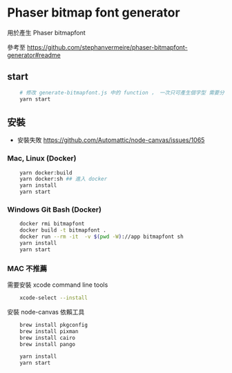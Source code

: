 # Phaser bitmap font generator

用於產生 Phaser bitmapfont

參考至 https://github.com/stephanvermeire/phaser-bitmapfont-generator#readme

## start

```bash
	# 修改 generate-bitmapfont.js 中的 function ， 一次只可產生個字型 需要分次執行
	yarn start
```

## 安裝

- 安裝失敗 https://github.com/Automattic/node-canvas/issues/1065

### Mac, Linux (Docker)

```bash
	yarn docker:build
	yarn docker:sh ## 進入 docker
	yarn install
	yarn start
```

### Windows Git Bash (Docker)

```bash
	docker rmi bitmapfont
	docker build -t bitmapfont .
	docker run --rm -it  -v $(pwd -W)://app bitmapfont sh
	yarn install
	yarn start
```

### MAC 不推薦

需要安裝 xcode command line tools

```bash
	xcode-select --install
```

安裝 node-canvas 依賴工具

```bash
	brew install pkgconfig
	brew install pixman
	brew install cairo
	brew install pango

	yarn install
	yarn start
```
